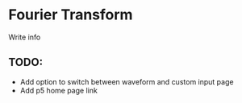 # Fourier Transform
Write info

## TODO:
- Add option to switch between waveform and custom input page
- Add p5 home page link
